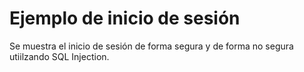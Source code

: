 # Ejemplo de inicio de sesión

Se muestra el inicio de sesión de forma segura y de forma no segura utiilzando SQL Injection.